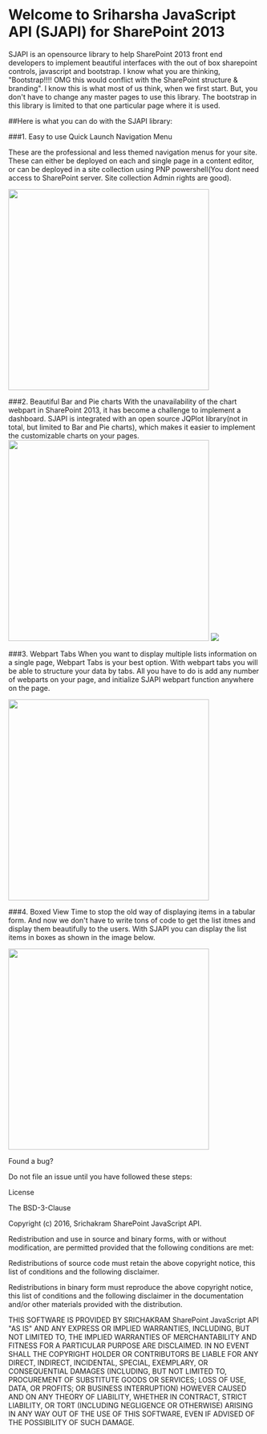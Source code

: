 # Welcome to Sriharsha JavaScript API (SJAPI) for SharePoint 2013

SJAPI is an opensource library to help SharePoint 2013 front end developers to implement beautiful interfaces with the out of box sharepoint controls, javascript and bootstrap. I know what you are thinking, "Bootstrap!!!! OMG this would conflict with the SharePoint structure & branding". I know this is what most of us think, when we first start. But, you don't have to change any master pages to use this library. The bootstrap in this library is limited to that one particular page where it is used. 

##Here is what you can do with the SJAPI library:

###1. Easy to use Quick Launch Navigation Menu

These are the professional and less themed navigation menus for your site. These can either be deployed on each and single page in a content editor, or can be deployed in a site collection using PNP powershell(You dont need access to SharePoint server. Site collection Admin rights are good).

<!--![Alt text](https://raw.githubusercontent.com/Srichakram/SJAPI/master/Navigation/Capture.PNG?raw=true)-->
<img src="https://raw.githubusercontent.com/Srichakram/SJAPI/master/Navigation/Capture.PNG" height="400px">

###2. Beautiful Bar and Pie charts
With the unavailability of the chart webpart in SharePoint 2013, it has become a challenge to implement a dashboard. SJAPI is integrated with an open source JQPlot library(not in total, but limited to Bar and Pie charts), which makes it easier to implement the customizable charts on your pages. 
<img src="https://raw.githubusercontent.com/Srichakram/SJAPI/master/Graphs/Capture1.PNG" height="400px">
<img src="https://raw.githubusercontent.com/Srichakram/SJAPI/master/Graphs/Capture2.PNG">

###3. Webpart Tabs
When you want to display multiple lists information on a single page, Webpart Tabs is your best option. With webpart tabs you will be able to structure your data by tabs. All you have to do is add any number of webparts on your page, and initialize SJAPI webpart function anywhere on the page.

<!-- ![Alt text](https://raw.githubusercontent.com/Srichakram/SJAPI/master/Webpart%20Tabs/Capture.PNG?raw=true) -->
<img src="https://raw.githubusercontent.com/Srichakram/SJAPI/master/Webpart%20Tabs/Capture.PNG" height="400px">


###4. Boxed View
Time to stop the old way of displaying items in a tabular form. And now we don't have to write tons of code to get the list itmes and display them beautifully to the users. With SJAPI you can display the list items in boxes as shown in the image below. 

<img src="https://raw.githubusercontent.com/Srichakram/SJAPI/master/Boxed%20List%20View/Capture.PNG" height="400px">
 



Found a bug?

Do not file an issue until you have followed these steps:




License

The BSD-3-Clause

Copyright (c) 2016, Srichakram SharePoint JavaScript API.

Redistribution and use in source and binary forms, with or without modification, are permitted provided that the following conditions are met:

Redistributions of source code must retain the above copyright notice, this list of conditions and the following disclaimer.

Redistributions in binary form must reproduce the above copyright notice, this list of conditions and the following disclaimer in the documentation and/or other materials provided with the distribution.


THIS SOFTWARE IS PROVIDED BY SRICHAKRAM SharePoint JavaScript API "AS IS" AND ANY EXPRESS OR IMPLIED WARRANTIES, INCLUDING, BUT NOT LIMITED TO, THE IMPLIED WARRANTIES OF MERCHANTABILITY AND FITNESS FOR A PARTICULAR PURPOSE ARE DISCLAIMED. IN NO EVENT SHALL THE COPYRIGHT HOLDER OR CONTRIBUTORS BE LIABLE FOR ANY DIRECT, INDIRECT, INCIDENTAL, SPECIAL, EXEMPLARY, OR CONSEQUENTIAL DAMAGES (INCLUDING, BUT NOT LIMITED TO, PROCUREMENT OF SUBSTITUTE GOODS OR SERVICES; LOSS OF USE, DATA, OR PROFITS; OR BUSINESS INTERRUPTION) HOWEVER CAUSED AND ON ANY THEORY OF LIABILITY, WHETHER IN CONTRACT, STRICT LIABILITY, OR TORT (INCLUDING NEGLIGENCE OR OTHERWISE) ARISING IN ANY WAY OUT OF THE USE OF THIS SOFTWARE, EVEN IF ADVISED OF THE POSSIBILITY OF SUCH DAMAGE.
